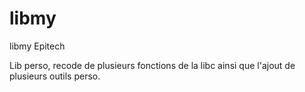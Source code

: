 # libmy
libmy Epitech
    
Lib perso, recode de plusieurs fonctions de la libc ainsi que l'ajout de plusieurs outils perso. 
